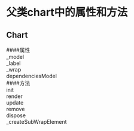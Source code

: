 # 父类chart中的属性和方法

## Chart  
   
####属性     
    _model     
    _label     
    _wrap     
    dependenciesModel     
####方法     
    init     
    render     
    update     
    remove     
    dispose     
    _createSubWrapElement



